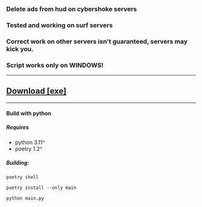 ### Delete ads from hud on cybershoke servers
### Tested and working on surf servers
### Correct work on other servers isn't guaranteed, servers may kick you.
### Script works only on WINDOWS!
---
<a href ="https://github.com/KyuGG/cybershoke_ads_remove/releases/download/v2.0/cybershoke_ads_remove_exe.zip">Download [exe]</a>
---
---
<a id="python"></a>
#### Build with python
##### Requires
* python 3.11^
* poetry 1.2^
##### Building:
`poetry shell`<br>

`poetry install --only main`

`python main.py`